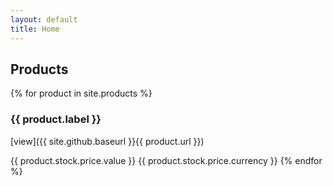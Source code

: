```yaml
---
layout: default
title: Home
---
```


<main class="site__content">
  
## Products
{% for product in site.products %}
### {{ product.label }}
[view]({{ site.github.baseurl }}{{ product.url }})

{{ product.stock.price.value }} {{ product.stock.price.currency }}
{% endfor %}
</main>
